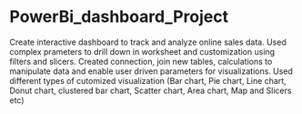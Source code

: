 # PowerBi_dashboard_Project
Create interactive dashboard to track and analyze online sales data.
Used complex prameters to drill down in worksheet and customization using filters and slicers.
Created connection, join new tables, calculations to manipulate data and enable user driven parameters for visualizations.
Used different types of cutomized visualization (Bar chart, Pie chart, Line chart, Donut chart, clustered bar chart, Scatter chart, Area chart, Map and Slicers etc)
